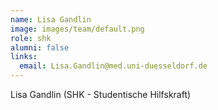 ```yaml
---
name: Lisa Gandlin
image: images/team/default.png
role: shk
alumni: false
links:
  email: Lisa.Gandlin@med.uni-duesseldorf.de
---
```


Lisa Gandlin (SHK - Studentische Hilfskraft)